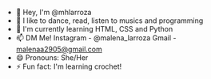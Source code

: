 - 👋 Hey, I'm @mhlarroza
- 👀 I like to dance, read, listen to musics and programming
- 🌱 I'm currently learning HTML, CSS and Python
- 📫 DM Me! Instagram - @malena_larroza
             Gmail - malenaa2905@gmail.com
- 😄 Pronouns: She/Her
- ⚡ Fun fact: I'm learning crochet!
